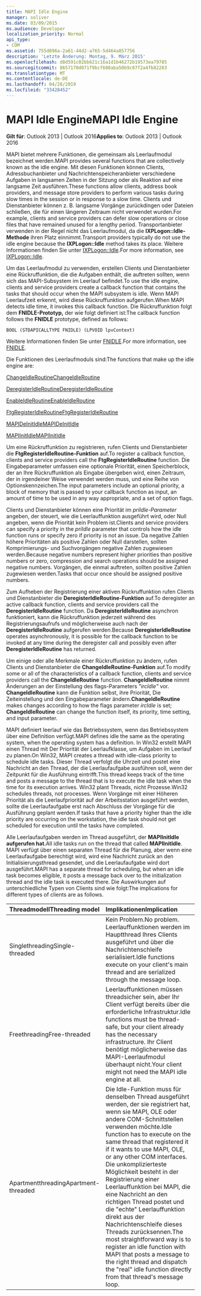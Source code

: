 ```yaml
---
title: MAPI Idle Engine
manager: soliver
ms.date: 03/09/2015
ms.audience: Developer
localization_priority: Normal
api_type:
- COM
ms.assetid: 755d096a-2a61-44d2-a765-5d464a857756
description: 'Letzte Änderung: Montag, 9. März 2015'
ms.openlocfilehash: d8d591c02bb621c16a1d1b46272b19573ea79785
ms.sourcegitcommit: 8657170d071f9bcf680aba50b9c07f2a4fb82283
ms.translationtype: MT
ms.contentlocale: de-DE
ms.lasthandoff: 04/28/2019
ms.locfileid: "33428452"
---
```

# <a name="mapi-idle-engine"></a><span data-ttu-id="1507a-103">MAPI Idle Engine</span><span class="sxs-lookup"><span data-stu-id="1507a-103">MAPI Idle Engine</span></span>

  
  
<span data-ttu-id="1507a-104">**Gilt für**: Outlook 2013 | Outlook 2016</span><span class="sxs-lookup"><span data-stu-id="1507a-104">**Applies to**: Outlook 2013 | Outlook 2016</span></span> 
  
<span data-ttu-id="1507a-105">MAPI bietet mehrere Funktionen, die gemeinsam als Leerlaufmodul bezeichnet werden.</span><span class="sxs-lookup"><span data-stu-id="1507a-105">MAPI provides several functions that are collectively known as the idle engine.</span></span> <span data-ttu-id="1507a-106">Mit diesen Funktionen können Clients, Adressbuchanbieter und Nachrichtenspeicheranbieter verschiedene Aufgaben in langsamen Zeiten in der Sitzung oder als Reaktion auf eine langsame Zeit ausführen.</span><span class="sxs-lookup"><span data-stu-id="1507a-106">These functions allow clients, address book providers, and message store providers to perform various tasks during slow times in the session or in response to a slow time.</span></span> <span data-ttu-id="1507a-107">Clients und Dienstanbieter können z. B. langsame Vorgänge zurückdingen oder Dateien schließen, die für einen längeren Zeitraum nicht verwendet wurden.</span><span class="sxs-lookup"><span data-stu-id="1507a-107">For example, clients and service providers can defer slow operations or close files that have remained unused for a lengthy period.</span></span> <span data-ttu-id="1507a-108">Transportanbieter verwenden in der Regel nicht das Leerlaufmodul, da die **IXPLogon::Idle-Methode** ihren Platz einnimmt.</span><span class="sxs-lookup"><span data-stu-id="1507a-108">Transport providers typically do not use the idle engine because the **IXPLogon::Idle** method takes its place.</span></span> <span data-ttu-id="1507a-109">Weitere Informationen finden Sie unter [IXPLogon::Idle](ixplogon-idle.md).</span><span class="sxs-lookup"><span data-stu-id="1507a-109">For more information, see [IXPLogon::Idle](ixplogon-idle.md).</span></span>
  
<span data-ttu-id="1507a-110">Um das Leerlaufmodul zu verwenden, erstellen Clients und Dienstanbieter eine Rückruffunktion, die die Aufgaben enthält, die auftreten sollten, wenn sich das MAPI-Subsystem im Leerlauf befindet.</span><span class="sxs-lookup"><span data-stu-id="1507a-110">To use the idle engine, clients and service providers create a callback function that contains the tasks that should occur when the MAPI subsystem is idle.</span></span> <span data-ttu-id="1507a-111">Wenn MAPI Leerlaufzeit erkennt, wird diese Rückruffunktion aufgerufen.</span><span class="sxs-lookup"><span data-stu-id="1507a-111">When MAPI detects idle time, it invokes this callback function.</span></span> <span data-ttu-id="1507a-112">Die Rückruffunktion folgt dem **FNIDLE-Prototyp,** der wie folgt definiert ist:</span><span class="sxs-lookup"><span data-stu-id="1507a-112">The callback function follows the **FNIDLE** prototype, defined as follows:</span></span> 
  
 `BOOL (STDAPICALLTYPE FNIDLE) (LPVOID lpvContext)`
  
<span data-ttu-id="1507a-113">Weitere Informationen finden Sie unter [FNIDLE](fnidle.md).</span><span class="sxs-lookup"><span data-stu-id="1507a-113">For more information, see [FNIDLE](fnidle.md).</span></span>
  
<span data-ttu-id="1507a-114">Die Funktionen des Leerlaufmoduls sind:</span><span class="sxs-lookup"><span data-stu-id="1507a-114">The functions that make up the idle engine are:</span></span>
  
[<span data-ttu-id="1507a-115">ChangeIdleRoutine</span><span class="sxs-lookup"><span data-stu-id="1507a-115">ChangeIdleRoutine</span></span>](changeidleroutine.md)
  
[<span data-ttu-id="1507a-116">DeregisterIdleRoutine</span><span class="sxs-lookup"><span data-stu-id="1507a-116">DeregisterIdleRoutine</span></span>](deregisteridleroutine.md)
  
[<span data-ttu-id="1507a-117">EnableIdleRoutine</span><span class="sxs-lookup"><span data-stu-id="1507a-117">EnableIdleRoutine</span></span>](enableidleroutine.md)
  
[<span data-ttu-id="1507a-118">FtgRegisterIdleRoutine</span><span class="sxs-lookup"><span data-stu-id="1507a-118">FtgRegisterIdleRoutine</span></span>](ftgregisteridleroutine.md)
  
[<span data-ttu-id="1507a-119">MAPIDeInitIdle</span><span class="sxs-lookup"><span data-stu-id="1507a-119">MAPIDeInitIdle</span></span>](mapideinitidle.md)
  
[<span data-ttu-id="1507a-120">MAPIInitIdle</span><span class="sxs-lookup"><span data-stu-id="1507a-120">MAPIInitIdle</span></span>](mapiinitidle.md)
  
<span data-ttu-id="1507a-121">Um eine Rückruffunktion zu registrieren, rufen Clients und Dienstanbieter die **FtgRegisterIdleRoutine-Funktion** auf.</span><span class="sxs-lookup"><span data-stu-id="1507a-121">To register a callback function, clients and service providers call the **FtgRegisterIdleRoutine** function.</span></span> <span data-ttu-id="1507a-122">Die Eingabeparameter umfassen eine optionale Priorität, einen Speicherblock, der an Ihre Rückruffunktion als Eingabe übergeben wird, einen Zeitraum, der in irgendeiner Weise verwendet werden muss, und eine Reihe von Optionskennzeichen.</span><span class="sxs-lookup"><span data-stu-id="1507a-122">The input parameters include an optional priority, a block of memory that is passed to your callback function as input, an amount of time to be used in any way appropriate, and a set of option flags.</span></span> 
  
<span data-ttu-id="1507a-123">Clients und Dienstanbieter können eine Priorität im  _priIdle-Parameter_ angeben, der steuert, wie die Leerlauffunktion ausgeführt wird, oder Null angeben, wenn die Priorität kein Problem ist.</span><span class="sxs-lookup"><span data-stu-id="1507a-123">Clients and service providers can specify a priority in the  _priIdle_ parameter that controls how the idle function runs or specify zero if priority is not an issue.</span></span> <span data-ttu-id="1507a-124">Da negative Zahlen höhere Prioritäten als positive Zahlen oder Null darstellen, sollten Komprimierungs- und Suchvorgängen negative Zahlen zugewiesen werden.</span><span class="sxs-lookup"><span data-stu-id="1507a-124">Because negative numbers represent higher priorities than positive numbers or zero, compression and search operations should be assigned negative numbers.</span></span> <span data-ttu-id="1507a-125">Vorgängen, die einmal auftreten, sollten positive Zahlen zugewiesen werden.</span><span class="sxs-lookup"><span data-stu-id="1507a-125">Tasks that occur once should be assigned positive numbers.</span></span> 
  
<span data-ttu-id="1507a-126">Zum Aufheben der Registrierung einer aktiven Rückruffunktion rufen Clients und Dienstanbieter die **DeregisterIdleRoutine-Funktion** auf.</span><span class="sxs-lookup"><span data-stu-id="1507a-126">To deregister an active callback function, clients and service providers call the **DeregisterIdleRoutine** function.</span></span> <span data-ttu-id="1507a-127">Da **DeregisterIdleRoutine** asynchron funktioniert, kann die Rückruffunktion jederzeit während des Registrierungsaufrufs und möglicherweise auch nach der **DeregisterIdleRoutine** aufgerufen werden.</span><span class="sxs-lookup"><span data-stu-id="1507a-127">Because **DeregisterIdleRoutine** operates asynchronously, it is possible for the callback function to be invoked at any time during the deregister call and possibly even after **DeregisterIdleRoutine** has returned.</span></span> 
  
<span data-ttu-id="1507a-128">Um einige oder alle Merkmale einer Rückruffunktion zu ändern, rufen Clients und Dienstanbieter die **ChangeIdleRoutine-Funktion** auf.</span><span class="sxs-lookup"><span data-stu-id="1507a-128">To modify some or all of the characteristics of a callback function, clients and service providers call the **ChangeIdleRoutine** function.</span></span> <span data-ttu-id="1507a-129">**ChangeIdleRoutine** nimmt Änderungen an der Einstellung des flags-Parameters  _"ircIdle"_ vor. **ChangeIdleRoutine** kann die Funktion selbst, ihre Priorität, Die Zeiteinstellung und den Eingabeparameter ändern.</span><span class="sxs-lookup"><span data-stu-id="1507a-129">**ChangeIdleRoutine** makes changes according to how the flags parameter  _ircIdle_ is set; **ChangeIdleRoutine** can change the function itself, its priority, time setting, and input parameter.</span></span> 
  
<span data-ttu-id="1507a-130">MAPI definiert leerlauf wie das Betriebssystem, wenn das Betriebssystem über eine Definition verfügt.</span><span class="sxs-lookup"><span data-stu-id="1507a-130">MAPI defines idle the same as the operating system, when the operating system has a definition.</span></span> <span data-ttu-id="1507a-131">In Win32 erstellt MAPI einen Thread mit Der Priorität der Leerlaufklasse, um Aufgaben im Leerlauf zu planen.</span><span class="sxs-lookup"><span data-stu-id="1507a-131">On Win32, MAPI creates a thread with idle-class priority to schedule idle tasks.</span></span> <span data-ttu-id="1507a-132">Dieser Thread verfolgt die Uhrzeit und postet eine Nachricht an den Thread, der die Leerlaufaufgabe ausführen soll, wenn der Zeitpunkt für die Ausführung eintrifft.</span><span class="sxs-lookup"><span data-stu-id="1507a-132">This thread keeps track of the time and posts a message to the thread that is to execute the idle task when the time for its execution arrives.</span></span> <span data-ttu-id="1507a-133">Win32 plant Threads, nicht Prozesse.</span><span class="sxs-lookup"><span data-stu-id="1507a-133">Win32 schedules threads, not processes.</span></span> <span data-ttu-id="1507a-134">Wenn Vorgänge mit einer Höheren Priorität als die Leerlaufpriorität auf der Arbeitsstation ausgeführt werden, sollte die Leerlaufaufgabe erst nach Abschluss der Vorgänge für die Ausführung geplant werden.</span><span class="sxs-lookup"><span data-stu-id="1507a-134">If tasks that have a priority higher than the idle priority are occurring on the workstation, the idle task should not get scheduled for execution until the tasks have completed.</span></span> 
  
<span data-ttu-id="1507a-135">Alle Leerlaufaufgaben werden im Thread ausgeführt, der **MAPIInitIdle aufgerufen hat.**</span><span class="sxs-lookup"><span data-stu-id="1507a-135">All idle tasks run on the thread that called **MAPIInitIdle**.</span></span> <span data-ttu-id="1507a-136">MAPI verfügt über einen separaten Thread für die Planung, aber wenn eine Leerlaufaufgabe berechtigt wird, wird eine Nachricht zurück an den Initialisierungsthread gesendet, und die Leerlaufaufgabe wird dort ausgeführt.</span><span class="sxs-lookup"><span data-stu-id="1507a-136">MAPI has a separate thread for scheduling, but when an idle task becomes eligible, it posts a message back over to the initialization thread and the idle task is executed there.</span></span> <span data-ttu-id="1507a-137">Die Auswirkungen auf unterschiedliche Typen von Clients sind wie folgt:</span><span class="sxs-lookup"><span data-stu-id="1507a-137">The implications for different types of clients are as follows.</span></span>
  
|<span data-ttu-id="1507a-138">**Threadmodell**</span><span class="sxs-lookup"><span data-stu-id="1507a-138">**Threading model**</span></span>|<span data-ttu-id="1507a-139">**Implikationen**</span><span class="sxs-lookup"><span data-stu-id="1507a-139">**Implication**</span></span>|
|:-----|:-----|
|<span data-ttu-id="1507a-140">Singlethreading</span><span class="sxs-lookup"><span data-stu-id="1507a-140">Single-threaded</span></span>  <br/> |<span data-ttu-id="1507a-141">Kein Problem.</span><span class="sxs-lookup"><span data-stu-id="1507a-141">No problem.</span></span> <span data-ttu-id="1507a-142">Leerlauffunktionen werden im Hauptthread Ihres Clients ausgeführt und über die Nachrichtenschleife serialisiert.</span><span class="sxs-lookup"><span data-stu-id="1507a-142">Idle functions execute on your client's main thread and are serialized through the message loop.</span></span>  <br/> |
|<span data-ttu-id="1507a-143">Freethreading</span><span class="sxs-lookup"><span data-stu-id="1507a-143">Free-threaded</span></span>  <br/> |<span data-ttu-id="1507a-144">Leerlauffunktionen müssen threadsicher sein, aber Ihr Client verfügt bereits über die erforderliche Infrastruktur.</span><span class="sxs-lookup"><span data-stu-id="1507a-144">Idle functions must be thread-safe, but your client already has the necessary infrastructure.</span></span> <span data-ttu-id="1507a-145">Ihr Client benötigt möglicherweise das MAPI-Leerlaufmodul überhaupt nicht.</span><span class="sxs-lookup"><span data-stu-id="1507a-145">Your client might not need the MAPI idle engine at all.</span></span>  <br/> |
|<span data-ttu-id="1507a-146">Apartmentthreading</span><span class="sxs-lookup"><span data-stu-id="1507a-146">Apartment-threaded</span></span>  <br/> |<span data-ttu-id="1507a-147">Die Idle-Funktion muss für denselben Thread ausgeführt werden, der sie registriert hat, wenn sie MAPI, OLE oder andere COM-Schnittstellen verwenden möchte.</span><span class="sxs-lookup"><span data-stu-id="1507a-147">Idle function has to execute on the same thread that registered it if it wants to use MAPI, OLE, or any other COM interfaces.</span></span> <span data-ttu-id="1507a-148">Die unkomplizierteste Möglichkeit besteht in der Registrierung einer Leerlauffunktion bei MAPI, die eine Nachricht an den richtigen Thread postet und die "echte" Leerlauffunktion direkt aus der Nachrichtenschleife dieses Threads zurücksennen.</span><span class="sxs-lookup"><span data-stu-id="1507a-148">The most straightforward way is to register an idle function with MAPI that posts a message to the right thread and dispatch the "real" idle function directly from that thread's message loop.</span></span>  <br/> |
   

